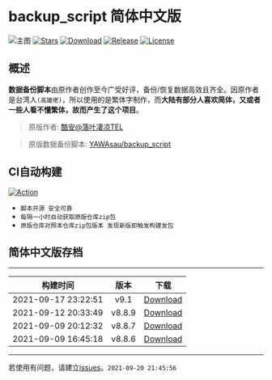 # backup_script 简体中文版
![主图](https://github.com/Petit-Abba/backup_script_zh-CN/blob/c085edb56dcc1314ea8eb2f8ef90dcd9cc4d945e/File/mmexport1631297795059.png)
[![Stars](https://img.shields.io/github/stars/Petit-Abba/backup_script_zh-CN?label=stars)](https://github.com/Petit-Abba)
[![Download](https://img.shields.io/github/downloads/Petit-Abba/backup_script_zh-CN/total)](https://github.com/Petit-Abba/backup_script_zh-CN/releases)
[![Release](https://img.shields.io/github/v/release/Petit-Abba/backup_script_zh-CN?label=release)](https://github.com/Petit-Abba/backup_script_zh-CN/releases/latest)
[![License](https://img.shields.io/github/license/Petit-Abba/backup_script_zh-CN?label=License)](https://choosealicense.com/licenses/gpl-3.0)

## 概述
  **数据备份脚本**由原作者创作至今广受好评，备份/恢复数据高效且齐全。因原作者是台湾人`(高雄佬)`，所以使用的是繁体字制作，而**大陆有部分人喜欢简体，又或者一些人看不懂繁体，故而产生了这个项目**。

> 原版作者: [酷安@落叶凄凉TEL](http://www.coolapk.com/u/2277637)

> 原版数据备份脚本: [YAWAsau/backup_script](https://github.com/YAWAsau/backup_script)

## CI自动构建

[![Action](https://img.shields.io/badge/build-Action-red.svg)](https://github.com/Petit-Abba/backup_script_zh-CN/actions)

- `脚本开源 安全可靠`
- `每隔一小时自动获取原版仓库zip包`
- `原版仓库对照本仓库zip包版本 发现新版即触发构建发包`

## 简体中文版存档

 ---- 
|构建时间|版本|下载|
| :----: | :----: | :----: |
| 2021-09-17 23:22:51 | v9.1 | [Download](https://github.com/Petit-Abba/backup_script_zh-CN/releases/download/9.1/v9.1.zip) |
| 2021-09-12 20:33:49 | v8.8.9 | [Download](https://github.com/Petit-Abba/backup_script_zh-CN/releases/download/8.8.9/v8.8.9.zip) |
| 2021-09-09 20:12:32 | v8.8.7 | [Download](https://github.com/Petit-Abba/backup_script_zh-CN/releases/download/8.8.7/v8.8.7.zip) |
| 2021-09-09 16:45:18 | v8.8.6 | [Download](https://github.com/Petit-Abba/backup_script_zh-CN/releases/download/8.8.6/v8.8.6.zip) |
 ---- 
 
若使用有问题，请建立[issues](https://github.com/Petit-Abba/backup_script_zh-CN/issues)。`2021-09-20 21:45:56`
